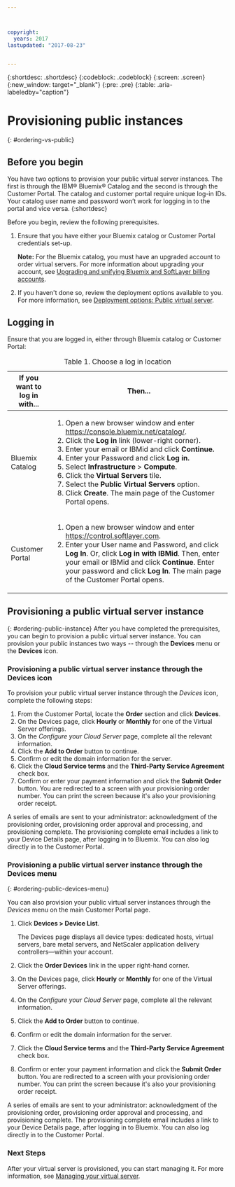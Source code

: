 ```yaml
---



copyright:
  years: 2017
lastupdated: "2017-08-23"


---
```


{:shortdesc: .shortdesc}
{:codeblock: .codeblock}
{:screen: .screen}
{:new_window: target="_blank"}
{:pre: .pre}
{:table: .aria-labeledby="caption"}

# Provisioning public instances
{: #ordering-vs-public}

## Before you begin
You have two options to provision your public virtual server instances. The first is through the IBM® Bluemix® Catalog and the second is through the Customer Portal. The catalog and customer portal require unique log-in IDs. Your catalog user name and password won’t work for logging in to the portal and vice versa.
{:shortdesc}

Before you begin, review the following prerequisites.

  1. Ensure that you have either your Bluemix catalog or Customer Portal credentials set-up. 
  
     **Note:** For the Bluemix catalog, you must have an upgraded account to order virtual servers. For more information about upgrading your account, see [Upgrading and unifying Bluemix and SoftLayer billing accounts](https://console.ng.bluemix.net/docs/admin/softlayerlink.html).
  
  2. If you haven't done so, review the deployment options available to you. For more information, see [Deployment options: Public virtual server](../vsi/vsi_public.html).

## Logging in 
Ensure that you are logged in, either through Bluemix catalog or Customer Portal: 

  <table>
   <CAPTION>Table 1. Choose a log in location</CAPTION>
   <THEAD>
   <TR>
   <th>If you want to log in with...</th>
   <th>Then...</th>
   </TR>
   </THEAD>
   <TBODY>
   <tr>
   <td>Bluemix Catalog</td>
   <td>
   <ol>
   <li>Open a new browser window and enter  <a href="https://console.bluemix.net/catalog/">https://console.bluemix.net/catalog/</a>.</li>
   <li>Click the <b>Log in</b> link (lower-right corner). </li>
   <li>Enter your email or IBMid and click <b>Continue.</b></li>
   <li>Enter your Password and click <b>Log in.</b></li>
   <li>Select <b>Infrastructure</b> > <b>Compute</b>.</li>
   <li>Click the <b>Virtual Servers</b> tile.</li>
   <li>Select the <b>Public Virtual Servers</b> option.</li>
   <li>Click <b>Create</b>. The main page of the Customer Portal opens.</li>
   </ol>
   </td>
   </tr>
   <tr>
   <td>Customer Portal</td>
   <td>
   <ol>
   <li>Open a new browser window and enter <a href="https://control.softlayer.com">https://control.softlayer.com</a>.</li>
   <li>Enter your User name and Password, and click <b>Log In</b>. Or, click <b>Log in with IBMid</b>. Then, enter your email or IBMid and click <b>Continue</b>. Enter your password and click <b>Log In</b>. The main page of the Customer Portal opens.</li>
   </ol>
   </td>
   </tr>
   </TBODY>
   </table>

## Provisioning a public virtual server instance
{: #ordering-public-instance}
After you have completed the prerequisites, you can begin to provision a public virtual server instance. You can provision your public instances two ways -- through the **Devices** menu or the **Devices** icon.

### Provisioning a public virtual server instance through the Devices icon
To provision your public virtual server instance through the *Devices* icon, complete the following steps:

1.  From the Customer Portal, locate the **Order** section and click **Devices**.
2.  On the Devices page, click **Hourly** or **Monthly** for one of the Virtual Server offerings.
3.  On the *Configure your Cloud Server* page, complete all the relevant information.
4.  Click the **Add to Order** button to continue.
5.  Confirm or edit the domain information for the server.
5.  Click the **Cloud Service terms** and the **Third-Party Service Agreement** check box.
6.  Confirm or enter your payment information and click the **Submit Order** button. You are redirected to a screen with your provisioning order number. You can print the screen because it's also your provisioning order receipt.

 A series of emails are sent to your administrator: acknowledgment of the provisioning order, provisioning order approval and processing, and provisioning complete. The provisioning complete email includes a link to your Device Details page, after logging in to Bluemix. You can also log directly in to the Customer Portal.

### Provisioning a public virtual server instance through the Devices menu
{: #ordering-public-devices-menu}

You can also provision your public virtual server instances through the *Devices* menu on the main Customer Portal page. 

1. Click **Devices > Device List**.

   The Devices page displays all device types: dedicated hosts, virtual servers, bare metal servers, and NetScaler application delivery controllers—within your account.
2. Click the **Order Devices** link in the upper right-hand corner.
3. On the Devices page, click **Hourly** or **Monthly** for one of the Virtual Server offerings.
4. On the *Configure your Cloud Server* page, complete all the relevant information.
5. Click the **Add to Order** button to continue.
6. Confirm or edit the domain information for the server.
7. Click the **Cloud Service terms** and the **Third-Party Service Agreement** check box.
8. Confirm or enter your payment information and click the **Submit Order** button. You are redirected to a screen with your provisioning order number. You can print the screen because it's also your provisioning order receipt.

A series of emails are sent to your administrator: acknowledgment of the provisioning order, provisioning order approval and processing, and provisioning complete. The provisioning complete email includes a link to your Device Details page, after logging in to Bluemix. You can also log directly in to the Customer Portal.

### Next Steps
After your virtual server is provisioned, you can start managing it. For more information, see [Managing your virtual server](../vsi/vsi_managing.html).
